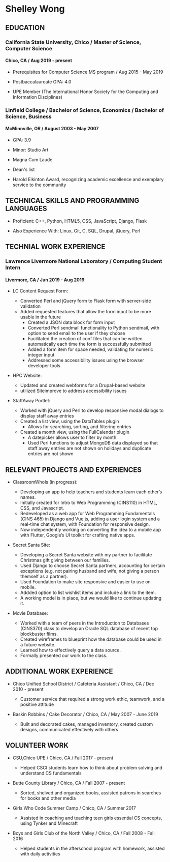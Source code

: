 <!--
title: "Shelley Wong's Resume"
layout: resume
-->

# Shelley Wong
<!--
> I am an outgoing and energetic (ask anybody) young professional, seeking a career that fits my professional skills, personality, and murderous tendencies. My squid-like head is a masterful problem solver and inspires fear in who gaze upon it. I can bring world domination to your organization.
-->
## EDUCATION

### California State University, Chico / Master of Science, Computer Science

#### Chico, CA / Aug 2019 - present

* Prerequisites for Computer Science MS program / Aug 2015 - May 2019

* Postbaccalaureate GPA: 4.0

* UPE Member (The International Honor Society for the Computing and Information Disciplines)

### Linfield College / Bachelor of Science, Economics / Bachelor of Science, Business

#### McMinnville, OR / August 2003 - May 2007

* GPA: 3.9

* Minor: Studio Art

* Magna Cum Laude

* Dean's list

* Harold Elkinton Award, recognizing academic excellence and exemplary service to the community

## TECHNICAL SKILLS AND PROGRAMMING LANGUAGES

* Proficient: C++, Python, HTML5, CSS, JavaScript, Django, Flask

* Also Experience With: Linux, Git, C, SQL, Drupal, jQuery, Perl

## TECHNIAL WORK EXPERIENCE

### Lawrence Livermore National Laboratory / Computing Student Intern

#### Livermore, CA / Jun 2019 - Aug 2019

* LC Content Request Form:
  * Converted Perl and jQuery form to Flask form with server-side validation
  * Added requested features that allow the form input to be more usable in the future
    * Created a JSON data block for form input
    * Converted Perl sendmail functionality to Python sendmail, with option to send
      email to the user if they choose
    * Facilitated the creation of conf files that can be written automatically each
      time the form is successfully submitted
    * Added a form item for space needed, validating for numeric integer input
    * Addressed some accessibility issues using the browser developer tools

* HPC Website:
  * Updated and created webforms for a Drupal-based website
  * utilized Siteimprove to address accessibility issues

* StaffAway Portlet:
  * Worked with jQuery and Perl to develop responsive modal dialogs to display staff away entries
  * Created a list view, using the DataTables plugin
    * Allows for searching, sorting, and filtering entries
  * Created a month view, using the FullCalendar plugin
    * A datepicker allows user to filter by month
    * Used Perl functions to adjust MongoDB data displayed so that staff away entries
      are not shown on holidays and duplicate entries are not shown


## RELEVANT PROJECTS AND EXPERIENCES

* ClassroomWhoIs (in progress):
  * Developing an app to help teachers and students learn each other’s names.
  * Initially created for Intro to Web Programming (CINS110) in HTML, CSS, and Javascript.
  * Redeveloped as a web app for Web Programming Fundamentals (CINS 465) in Django
    and Vue.js, adding a user login system and a real-time chat system, with Foundation
    for responsive design.
  * Now independently working on converting the idea to a mobile app with Flutter,
    Google’s UI toolkit for crafting native apps.

* Secret Santa Site:
  * Developing a Secret Santa website with my partner to facilitate Christmas gift
    giving between our families.
  * Used Django to choose Secret Santa partners, accounting for certain exceptions
    (e.g. not pairing husband and wife, not giving a person themself as a partner).
  * Used Foundation to make site responsive and easier to use on mobile.
  * Addded option to list wishlist items and include a link to the item.
  * A working model is in place, but we would like to continue updating it.

* Movie Database:
  * Worked with a team of peers in the Introduction to Databases (CINS370) class
    to develop an Oracle SQL database of recent top blockbuster films.
  * Created wireframes to blueprint how the database could be used in a future website.
  * Learned how to effectively query a data source.
  * Formally presented our work to the class.

## ADDITIONAL WORK EXPERIENCE

* Chico Unified School District / Cafeteria Assistant / Chico, CA / Dec 2010 - present
  * Customer service that required a strong work ethic, teamwork, and a positive attitude

* Baskin Robbins / Cake Decorator / Chico, CA / May 2007 - June 2019
  * Built and decorated cakes, managed inventory, created custom designs,
  communicated effectively with others

## VOLUNTEER WORK

* CSU,Chico UPE / Chico, CA / Fall 2017 - present
  * Helped CSCI students learn how to think about problem solving and understand CS fundamentals

* Butte County Library / Chico, CA / Fall 2007 - present
  * Sorted, shelved and organized books, assisted patrons in searches for books and other media

* Girls Who Code Summer Camp / Chico, CA / Summer 2017
  * Assisted in coaching and teaching teen girls essential CS concepts, using Tynker and Minecraft

* Boys and Girls Club of the North Valley / Chico, CA / Fall 2008 - Fall 2016
  * Helped students in the afterschool program with homework, assisted with daily activities
<!--
## Experience

### **Leader & Overlord** Doomsday Cult, Baton Rogue, LA <span>1926&ndash;Present</span>

- Inspired and won highest peasant death competition among servants
- Helped coordinate managers to grow cult following
- Provided untimely deaths to all who opposed

### **Bartender/Server** The Watering Hole, Milwaukee, WI <span>2009</span>

- Worked on grass-roots promotional campaigns
- Reduced theft and property damage percentages
- Janitorial work, Laundry

## Hobbies

World Domination, Deep Sea Diving, Murder Most Foul

## References

Available on request

## Links

<a href="https://github.com/gonsie/Cthulu-Resume"><span class="octicon octicon-mark-github" style="position: relative; color: black; margin: 3px;"></span>Find This on GitHub</a>

-->
